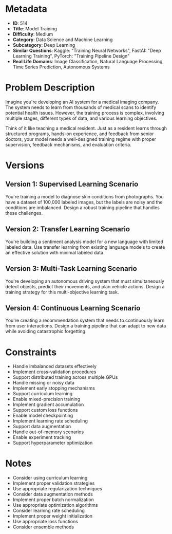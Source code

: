 # Metadata

- **ID**: 514
- **Title**: Model Training
- **Difficulty**: Medium
- **Category**: Data Science and Machine Learning 
- **Subcategory**: Deep Learning
- **Similar Questions**: Kaggle: "Training Neural Networks", FastAI: "Deep Learning Training", PyTorch: "Training Pipeline Design"
- **Real Life Domains**: Image Classification, Natural Language Processing, Time Series Prediction, Autonomous Systems

# Problem Description

Imagine you're developing an AI system for a medical imaging company. The system needs to learn from thousands of medical scans to identify potential health issues. However, the training process is complex, involving multiple stages, different types of data, and various learning objectives.

Think of it like teaching a medical resident. Just as a resident learns through structured programs, hands-on experience, and feedback from senior doctors, your model needs a well-designed training regime with proper supervision, feedback mechanisms, and evaluation criteria.

# Versions

## Version 1: Supervised Learning Scenario
You're training a model to diagnose skin conditions from photographs. You have a dataset of 100,000 labeled images, but the labels are noisy and the conditions are imbalanced. Design a robust training pipeline that handles these challenges.

## Version 2: Transfer Learning Scenario
You're building a sentiment analysis model for a new language with limited labeled data. Use transfer learning from existing language models to create an effective solution with minimal labeled data.

## Version 3: Multi-Task Learning Scenario
You're developing an autonomous driving system that must simultaneously detect objects, predict their movements, and plan vehicle actions. Design a training strategy for this multi-objective learning task.

## Version 4: Continuous Learning Scenario
You're creating a recommendation system that needs to continuously learn from user interactions. Design a training pipeline that can adapt to new data while avoiding catastrophic forgetting.

# Constraints

- Handle imbalanced datasets effectively
- Implement cross-validation procedures
- Support distributed training across multiple GPUs
- Handle missing or noisy data
- Implement early stopping mechanisms
- Support curriculum learning
- Enable mixed-precision training
- Implement gradient accumulation
- Support custom loss functions
- Enable model checkpointing
- Implement learning rate scheduling
- Support data augmentation
- Handle out-of-memory scenarios
- Enable experiment tracking
- Support hyperparameter optimization

# Notes

- Consider using curriculum learning
- Implement proper validation strategies
- Use appropriate regularization techniques
- Consider data augmentation methods
- Implement proper batch normalization
- Use appropriate optimization algorithms
- Consider learning rate scheduling
- Implement proper weight initialization
- Use appropriate loss functions
- Consider ensemble methods